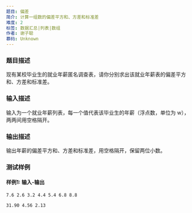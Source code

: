 ```yaml
---
题目: 偏差
简介: 计算一组数的偏差平方和、方差和标准差
难度: 2
标签: 数据汇总|列表|数组
作者: 谢子聪
慕码: Unknown
---
```


### 题目描述

现有某校毕业生的就业年薪匿名调查表，请你分别求出该就业年薪表的偏差平方和、方差和标准差。

### 输入描述

输入为一个就业年薪列表，每一个值代表该毕业生的年薪（浮点数，单位为 w），两两间用空格隔开。

### 输出描述

输出年薪的偏差平方和、方差和标准差，用空格隔开，保留两位小数。

### 测试样例

#### 样例1: 输入-输出

```
7.6 2.6 3.2 4.4 5.4 6.8 8.8
```

```
31.90 4.56 2.13
```

